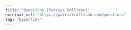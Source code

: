 ```yaml
---
title: "Questions (Patrick Collison)"
external_url: "https://patrickcollison.com/questions"
tag: "hyperlink"
---
```

